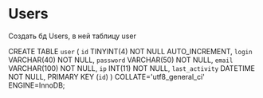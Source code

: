 # Users
Создать бд Users, в ней таблицу user

CREATE TABLE `user` (
	`id` TINYINT(4) NOT NULL AUTO_INCREMENT,
	`login` VARCHAR(40) NOT NULL,
	`password` VARCHAR(50) NOT NULL,
	`email` VARCHAR(100) NOT NULL,
	`ip` INT(11) NOT NULL,
	`last_activity` DATETIME NOT NULL,
	PRIMARY KEY (`id`)
)
COLLATE='utf8_general_ci'
ENGINE=InnoDB;
